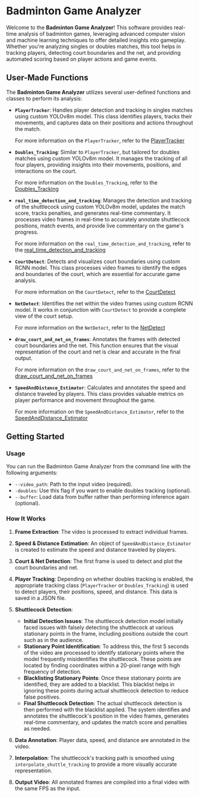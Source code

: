 # Badminton Game Analyzer

Welcome to the **Badminton Game Analyzer**! This software provides real-time analysis of badminton games, leveraging advanced computer vision and machine learning techniques to offer detailed insights into gameplay. Whether you're analyzing singles or doubles matches, this tool helps in tracking players, detecting court boundaries and the net, and providing automated scoring based on player actions and game events.

## User-Made Functions

The **Badminton Game Analyzer** utilizes several user-defined functions and classes to perform its analysis:

- **`PlayerTracker`**: Handles player detection and tracking in singles matches using custom YOLOv8m model. This class identifies players, tracks their movements, and captures data on their positions and actions throughout the match.

    For more information on the `PlayerTracker`, refer to the [PlayerTracker](trackers/README.md/#playertracker)

- **`Doubles_Tracking`**: Similar to `PlayerTracker`, but tailored for doubles matches using custom YOLOv8m model. It manages the tracking of all four players, providing insights into their movements, positions, and interactions on the court.

    For more information on the `Doubles_Tracking`, refer to the [Doubles_Tracking](trackers/README.md/#doubles_tracking)

- **`real_time_detection_and_tracking`**: Manages the detection and tracking of the shuttlecock using custom YOLOv8m model, updates the match score, tracks penalties, and generates real-time commentary. It processes video frames in real-time to accurately annotate shuttlecock positions, match events, and provide live commentary on the game's progress.

    For more information on the `real_time_detection_and_tracking`, refer to the [real_time_detection_and_tracking](trackers/README.md/#real_time_detection_and_tracking)

- **`CourtDetect`**: Detects and visualizes court boundaries using custom RCNN model. This class processes video frames to identify the edges and boundaries of the court, which are essential for accurate game analysis.

    For more information on the `CourtDetect`, refer to the [CourtDetect](models/court_and_net_detection/src/models/README.md/#courtdetect)

- **`NetDetect`**: Identifies the net within the video frames using custom RCNN model. It works in conjunction with `CourtDetect` to provide a complete view of the court setup.

    For more information on the `NetDetect`, refer to the [NetDetect](models/court_and_net_detection/src/models/README.md/#netdetect)

- **`draw_court_and_net_on_frames`**: Annotates the frames with detected court boundaries and the net. This function ensures that the visual representation of the court and net is clear and accurate in the final output.

    For more information on the `draw_court_and_net_on_frames`, refer to the [draw_court_and_net_on_frames](models/court_and_net_detection/src/models/README.md/#draw_court_and_net_on_frames)

- **`SpeedAndDistance_Estimator`**: Calculates and annotates the speed and distance traveled by players. This class provides valuable metrics on player performance and movement throughout the game.

    For more information on the `SpeedAndDistance_Estimator`, refer to the [SpeedAndDistance_Estimator](speed_distance_estimator/README.md/#speedanddistance_estimator)

## Getting Started

### Usage

You can run the Badminton Game Analyzer from the command line with the following arguments:

- `--video_path`: Path to the input video (required).
- `-doubles`: Use this flag if you want to enable doubles tracking (optional).
- `--buffer`: Load data from buffer rather than performing inference again (optional).

### How It Works

1. **Frame Extraction**: The video is processed to extract individual frames.

2. **Speed & Distance Estimation**: An object of `SpeedAndDistance_Estimator` is created to estimate the speed and distance traveled by players.

3. **Court & Net Detection**: The first frame is used to detect and plot the court boundaries and net.

4. **Player Tracking**: Depending on whether doubles tracking is enabled, the appropriate tracking class (`PlayerTracker` or `Doubles_Tracking`) is used to detect players, their positions, speed, and distance. This data is saved in a JSON file.

5. **Shuttlecock Detection**:
   - **Initial Detection Issues**: The shuttlecock detection model initially faced issues with falsely detecting the shuttlecock at various stationary points in the frame, including positions outside the court such as in the audience.
   - **Stationary Point Identification**: To address this, the first 5 seconds of the video are processed to identify stationary points where the model frequently misidentifies the shuttlecock. These points are located by finding coordinates within a 20-pixel range with high frequency of detection.
   - **Blacklisting Stationary Points**: Once these stationary points are identified, they are added to a blacklist. This blacklist helps in ignoring these points during actual shuttlecock detection to reduce false positives.
   - **Final Shuttlecock Detection**: The actual shuttlecock detection is then performed with the blacklist applied. The system identifies and annotates the shuttlecock's position in the video frames, generates real-time commentary, and updates the match score and penalties as needed.

6. **Data Annotation**: Player data, speed, and distance are annotated in the video.

7. **Interpolation**: The shuttlecock's tracking path is smoothed using `interpolate_shuttle_tracking` to provide a more visually accurate representation.

8. **Output Video**: All annotated frames are compiled into a final video with the same FPS as the input.
